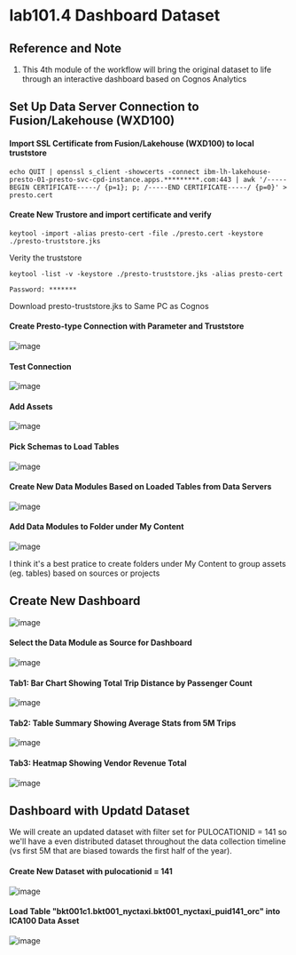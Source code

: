 # lab101.4 Dashboard Dataset


## Reference and Note
1. This 4th module of the workflow will bring the original dataset to life through an interactive dashboard based on Cognos Analytics


## Set Up Data Server Connection to Fusion/Lakehouse (WXD100)

#### Import SSL Certificate from Fusion/Lakehouse (WXD100) to local truststore

```
echo QUIT | openssl s_client -showcerts -connect ibm-lh-lakehouse-presto-01-presto-svc-cpd-instance.apps.*********.com:443 | awk '/-----BEGIN CERTIFICATE-----/ {p=1}; p; /-----END CERTIFICATE-----/ {p=0}' > presto.cert
```

#### Create New Trustore and import certificate and verify
```
keytool -import -alias presto-cert -file ./presto.cert -keystore ./presto-truststore.jks
```

Verity the truststore

```
keytool -list -v -keystore ./presto-truststore.jks -alias presto-cert 

Password: *******
```

Download presto-truststore.jks to Same PC as Cognos


#### Create Presto-type Connection with Parameter and Truststore

![image](https://github.com/hpdalab/lab101.S4WX-NYCtaxi/assets/38366661/ca4ba280-e149-42f5-a37c-2ac2f7fc2c65)


#### Test Connection

![image](https://github.com/hpdalab/lab101.S4WX-NYCtaxi/assets/38366661/f9090700-d7a6-4d99-ad71-a9a657c738ad)


#### Add Assets

![image](https://github.com/hpdalab/lab101.S4WX-NYCtaxi/assets/38366661/b727b7bf-81c3-4c2f-ac8c-0fd2c8b19631)


#### Pick Schemas to Load Tables

![image](https://github.com/hpdalab/lab101.S4WX-NYCtaxi/assets/38366661/487ea958-0b38-4751-b818-603febff7c61)

#### Create New Data Modules Based on Loaded Tables from Data Servers

![image](https://github.com/hpdalab/lab101.S4WX-NYCtaxi/assets/38366661/b3007f3f-1154-4e5b-912f-08fbded55195)


#### Add Data Modules to Folder under My Content

![image](https://github.com/hpdalab/lab101.S4WX-NYCtaxi/assets/38366661/b9381fe1-2c0c-420c-9491-60273fac90e0)

I think it's a best pratice to create folders under My Content to group assets (eg. tables) based on sources or projects


## Create New Dashboard

![image](https://github.com/hpdalab/lab101.S4WX-NYCtaxi/assets/38366661/ec54442c-eefe-4ef0-bdc8-088750f28c4e)


#### Select the Data Module as Source for Dashboard

![image](https://github.com/hpdalab/lab101.S4WX-NYCtaxi/assets/38366661/178dd87b-2a74-4ed7-b61e-e1761c8abfb3)


#### Tab1: Bar Chart Showing Total Trip Distance by Passenger Count

![image](https://github.com/hpdalab/lab101.S4WX-NYCtaxi/assets/38366661/d7ab7544-c613-4915-871c-57dba3dc331e)


#### Tab2: Table Summary Showing Average Stats from 5M Trips

![image](https://github.com/hpdalab/lab101.S4WX-NYCtaxi/assets/38366661/640ae8b5-40ed-43ef-b632-57e1c7eac1c5)


#### Tab3: Heatmap Showing Vendor Revenue Total

![image](https://github.com/hpdalab/lab101.S4WX-NYCtaxi/assets/38366661/dad9b585-525d-4109-b2ab-842354dc12dc)


## Dashboard with Updatd Dataset

We will create an updated dataset with filter set for PULOCATIONID = 141 so we'll have a even distributed dataset throughout the data collection timeline (vs first 5M that are biased towards the first half of the year).

#### Create New Dataset with pulocationid = 141

![image](https://github.com/hpdalab/lab101.S4WX-NYCtaxi/assets/38366661/9ede34c0-5650-40c3-85ba-41c6ab74a30f)

#### Load Table "bkt001c1.bkt001_nyctaxi.bkt001_nyctaxi_puid141_orc" into ICA100 Data Asset

![image](https://github.com/hpdalab/lab101.S4WX-NYCtaxi/assets/38366661/4ef44fd4-aedf-45dc-8c3e-5a0d15651a14)


